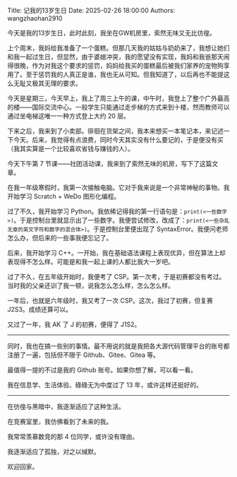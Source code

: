 Title: 记我的13岁生日
Date: 2025-02-26 18:00:00
Authors: wangzhaohan2910

今天是我的13岁生日，此时此刻，我坐在GW机房里，索然无味又无比彷徨。

上个周末，我妈给我准备了一个蛋糕。但那几天我的姑姑与奶奶来了，我想让她们和我一起过生日，但显然，由于婆媳冲突，我的愿望没有实现，我妈和我爸那天闹得很晚，作为对我这个要求的惩罚，妈妈给我买的蛋糕最后被我们家养的宠物狗享用了。至于惩罚我的人真正是谁，我也无从可知。但我知道了，以后再也不能提这么无耻又极其无理的要求。

今天是星期三，今天早上，我上了周三上午的课，中午时，我登上了整个广外最高的楼——国际交流中心。一般学生只能通过走步梯的方式来到十楼，然而教师可以通过坐电梯这唯一一种方式登上大约 20 层。

下来之后，我来到了小卖部。徘徊在货架之间，我本来想买一本笔记本，来记述一下今天。后来，我觉得有点浪费，同时今天其实没有什么要记的，于是便没有买（我其实算是一个比较喜欢省钱与赚钱的人）。

今天下午第 7 节课——社团活动课，我来到了索然无味的机房，写下了这篇文章。

在我一年级寒假时，我第一次接触电脑。它对于我来说是一个非常神秘的事物。我开始学习 Scratch + WeDo 图形化编程。

过了不久，我开始学习 Python。我依稀记得我的第一行语句是：`print(<一些数字>)`。于是控制台里就显示出了一些数字。我便尝试修改，改成了：`print(<一些杂乱无章的英文字符和数字的混合体>)`。于是控制台里便出现了 SyntaxError。我便问老师怎么办，但后来的一些事我便忘记了。

后来，我开始学习 C++。一开始，我在基础语法课程上表现优异，但在算法上却表现得不怎么样。可能是和我一起上课的人都比我大一岁吧。

过了不久，在五年级开始时，我便考了 CSP。第一次考，于是初赛都没有考过。当时我的父亲还训了我一顿，说我怎么怎么样，怎么怎么样。

一年后，也就是六年级时，我又考了一次 CSP。这次，我过了初赛，但复赛 J2S3。成绩还算可以。

又过了一年，我 AK 了 J 的初赛，便得了 J1S2。

---

同时，我也在搞一些别的事情。最不用说的就是我把各大源代码管理平台的账号都注册了一遍，包括但不限于 Github、Gitee、Gitea 等。

最值得一提的不过是我的 Github 账号。如果你想了解，可以看一看。

我在信息学、生活体验、碌碌无为中度过了 13 年，或许这样还挺好的。

---

在彷徨与黑暗中，我逐渐适应了这种生活。

在竞赛室里，我仿佛看到了未来的我。

我常常羡慕数竞的那 4 位同学，或许没有理由。

我逐渐适应了孤独，对之以缄默。

欢迎回家。
